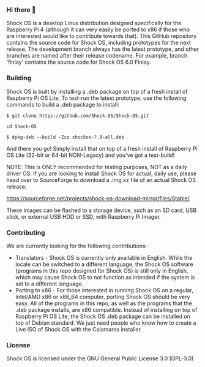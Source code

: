 ### Hi there 👋

<!--
**Shock-OS/Shock-OS** is a ✨ _special_ ✨ repository because its `README.md` (this file) appears on your GitHub profile.

Here are some ideas to get you started:

- 🔭 I’m currently working on ...
- 🌱 I’m currently learning ...
- 👯 I’m looking to collaborate on ...
- 🤔 I’m looking for help with ...
  - Translating: Shock OS is currently only in English, and may not function as intended if the locale is switched to another language. Please let me know if you want to help translate.
  - Porting: If anyone is interested in running Shock OS on a regular x86 computer, it is totally possible. All the programs it runs are x86 compatible, so porting it wouldn't be difficult. We just needs someone who knows how to make a Live ISO that will install it with the Calamares insaller.
- 💬 Ask me about ...
- 📫 How to reach me: ...
- 😄 Pronouns: ...
- ⚡ Fun fact: ...
-->

Shock OS is a desktop Linux distribution designed specifically for the Raspberry Pi 4 (although it can very easily be ported to x86 if those who are interested would like to contribute towards that). This GitHub repository contains the source code for Shock OS, including prototypes for the next release. The development branch always has the latest prototype, and other branches are named after their release codename. For example, branch 'finlay' contains the source code for Shock OS 6.0 Finlay. 

### Building

Shock OS is built by installing a .deb package on top of a fresh install of Raspberry Pi OS Lite. To test-run the latest prototype, use the following commands to build a .deb package to install:

```$ git clone https://github.com/Shock-OS/Shock-OS.git```

```cd Shock-OS```

```$ dpkg-deb --build -Zxz shockos-?.0-all.deb```

And there you go! Simply install that on top of a fresh install of Raspberry Pi OS Lite (32-bit or 64-bit NON-Legacy) and you've got a test-build!

NOTE: This is ONLY recommended for testing purposes, NOT as a daily driver OS. If you are looking to install Shock OS for actual, daily use, please head over to SourceForge to download a .img.xz file of an actual Shock OS release:

https://sourceforge.net/projects/shock-os-download-mirror/files/Stable/

These images can be flashed to a storage device, such as an SD card, USB stick, or external USB HDD or SSD, with Raspberry Pi Imager.

### Contributing

We are currently looking for the following contributions:
- Translators - Shock OS is currently only available in English. While the locale can be switched to a different language, the Shock OS software (programs in this repo designed for Shock OS) is still only in English, which may cause Shock OS to not function as intended if the system is set to a different language.
- Porting to x86 - For those interested in running Shock OS on a regular, Intel/AMD x86 or x86_64 computer, porting Shock OS should be very easy. All of the programs in this repo, as well as the programs that the .deb package installs, are x86 compatible. Instead of installing on top of Raspberry Pi OS Lite, the Shock OS .deb package can be installed on top of Debian standard. We just need people who know how to create a Live ISO of Shock OS with the Calamares installer. 

### License

Shock OS is licensed under the GNU General Public License 3.0 (GPL-3.0)
